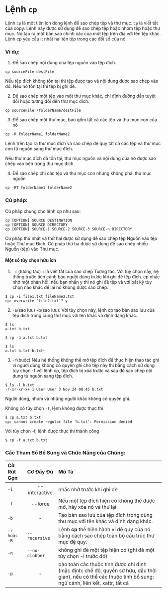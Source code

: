 # Lệnh `cp`

Lệnh `cp` là một tiện ích dòng lệnh để sao chép tệp và thư mục.
`cp` là viết tắt của copy. Lệnh này được sử dụng để sao chép tệp hoặc nhóm tệp hoặc thư mục. Nó tạo ra một bản sao chính xác của một tệp trên đĩa với tên tệp khác. Lệnh cp yêu cầu ít nhất hai tên tệp trong các đối số của nó.

### Ví dụ:

1. Để sao chép nội dung của tệp nguồn vào tệp đích.

```
cp sourceFile destFile
```

Nếu tệp đích không tồn tại thì tệp được tạo và nội dung được sao chép vào đó. Nếu nó tồn tại thì tệp bị ghi đè.

2. Để sao chép một tệp vào một thư mục khác, chỉ định đường dẫn tuyệt đối hoặc tương đối đến thư mục đích.

```
cp sourceFile /folderName/destFile
```

3. Để sao chép một thư mục, bao gồm tất cả các tệp và thư mục con của nó

```
cp -R folderName1 folderName2
```

Lệnh trên tạo ra thư mục đích và sao chép đệ quy tất cả các tệp và thư mục con từ nguồn sang thư mục đích.

Nếu thư mục đích đã tồn tại, thư mục nguồn và nội dung của nó được sao chép vào bên trong thư mục đích.

4. Để sao chép chỉ các tệp và thư mục con nhưng không phải thư mục nguồn

```
cp -RT folderName1 folderName2
```

### Cú pháp:

Cú pháp chung cho lệnh cp như sau:

```
cp [OPTION] SOURCE DESTINATION
cp [OPTION] SOURCE DIRECTORY
cp [OPTION] SOURCE-1 SOURCE-2 SOURCE-3 SOURCE-n DIRECTORY
```

Cú pháp thứ nhất và thứ hai được sử dụng để sao chép tệp Nguồn vào tệp hoặc Thư mục Đích.
Cú pháp thứ ba được sử dụng để sao chép nhiều Nguồn (tệp) vào Thư mục.

#### Một số tùy chọn hữu ích

1. `-i` (tương tác)
   `i` là viết tắt của sao chép Tương tác. Với tùy chọn này, hệ thống trước tiên cảnh báo người dùng trước khi ghi đè tệp đích. cp nhắc nhở một phản hồi, nếu bạn nhấn y thì nó ghi đè tệp và với bất kỳ tùy chọn nào khác để lại nó không được sao chép.

```
$ cp -i file1.txt fileName2.txt
cp: overwrite 'file2.txt'? y
```

2. `-b`(sao lưu)
   -b(sao lưu): Với tùy chọn này, lệnh cp tạo bản sao lưu của tệp đích trong cùng thư mục với tên khác và định dạng khác.

```
$ ls
a.txt b.txt

$ cp -b a.txt b.txt

$ ls
a.txt b.txt b.txt~
```

3. `-f`(buộc)
   Nếu hệ thống không thể mở tệp đích để thực hiện thao tác ghi vì người dùng không có quyền ghi cho tệp này thì bằng cách sử dụng tùy chọn -f với lệnh cp, tệp đích bị xóa trước và sau đó sao chép nội dung từ nguồn sang tệp đích.
```
$ ls -l b.txt
-r-xr-xr-x+ 1 User User 3 Nov 24 08:45 b.txt
```
Người dùng, nhóm và những người khác không có quyền ghi.

Không có tùy chọn `-f`, lệnh không được thực thi

```
$ cp a.txt b.txt
cp: cannot create regular file 'b.txt': Permission denied
```

Với tùy chọn -f, lệnh được thực thi thành công
```
$ cp -f a.txt b.txt
```

### Các Tham Số Bổ Sung và Chức Năng của Chúng:

|**Cờ Rút Gọn**   |**Cờ Đầy Đủ**   |**Mô Tả**   |
|:---|:---|:---|
|`-i`|<center>--interactive</center>|nhắc nhở trước khi ghi đè|
|`-f`|<center>--force</center>|Nếu một tệp đích hiện có không thể được mở, hãy xóa nó và thử lại|
|`-b`|<center>-</center>|Tạo bản sao lưu của tệp đích trong cùng thư mục với tên khác và định dạng khác.|
|`-r hoặc -R`|`--recursive`|Lệnh **cp** thể hiện hành vi đệ quy của nó bằng cách sao chép toàn bộ cấu trúc thư mục đệ quy.|
|`-n`|`--no-clobber`|không ghi đè một tệp hiện có (ghi đè một tùy chọn -i trước đó)|
|`-p`|<center>-</center>|bảo toàn các thuộc tính được chỉ định (mặc định: chế độ, quyền sở hữu, dấu thời gian), nếu có thể các thuộc tính bổ sung: ngữ cảnh, liên kết, xattr, tất cả|
